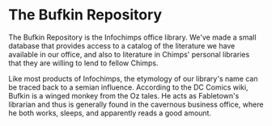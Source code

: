 The Bufkin Repository
=================

The Bufkin Repository is the Infochimps office library. We've made a small database that provides access to a catalog of the literature we have available in our office, and also to literature in Chimps' personal libraries that they are willing to lend to fellow Chimps.

Like most products of Infochimps, the etymology of our library's name can be traced back to a semian influence. According to the DC Comics wiki, Bufkin is a winged monkey from the Oz tales. He acts as Fabletown's librarian and thus is generally found in the cavernous business office, where he both works, sleeps, and apparently reads a good amount.

